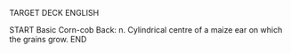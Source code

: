 TARGET DECK
ENGLISH

START
Basic
Corn-cob
Back: n. Cylindrical centre of a maize ear on which the grains grow.
END
